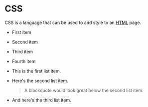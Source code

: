# CSS

CSS is a language that can be used to add style to an [HTML](/wiki/HTML) page.

* First item
* Second item
* Third item
* Fourth item

*   This is the first list item.
*   Here's the second list item.

    > A blockquote would look great below the second list item.

*   And here's the third list item.